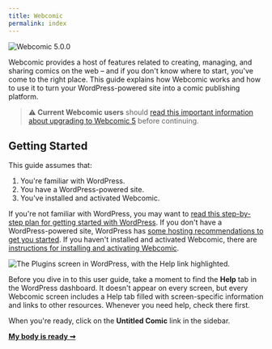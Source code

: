 ```yaml
---
title: Webcomic
permalink: index
---
```


![Webcomic 5.0.0][img-1]

Webcomic provides a host of features related to creating, managing, and sharing
comics on the web – and if you don't know where to start, you've come to the
right place. This guide explains how Webcomic works and how to use it to turn
your WordPress-powered site into a comic publishing platform.

> **⚠ Current Webcomic users** should [read this important information about
> upgrading to Webcomic 5](Upgrading-to-Webcomic-5) before continuing.

## Getting Started

This guide assumes that:

1. You're familiar with WordPress.
2. You have a WordPress-powered site.
3. You've installed and activated Webcomic.

If you're not familiar with WordPress, you may want to [read this step-by-step
plan for getting started with WordPress][url-1]. If you don't have a
WordPress-powered site, WordPress has [some hosting recommendations to get you
started][url-2]. If you haven't installed and activated Webcomic, there are
[instructions for installing and activating Webcomic][url-3].

![The Plugins screen in WordPress, with the Help link highlighted.][img-2]

Before you dive in to this user guide, take a moment to find the **Help** tab
in the WordPress dashboard. It doesn't appear on every screen, but every
Webcomic screen includes a Help tab filled with screen-specific information and
links to other resources. Whenever you need help, check there first.

When you're ready, click on the **Untitled Comic** link in the sidebar.

**[My body is ready ⇝](Welcome-to-Webcomic)**

[url-1]: https://codex.wordpress.org/New_To_WordPress_-_Where_to_Start
[url-2]: https://wordpress.org/hosting/
[url-3]: https://github.com/mgsisk/webcomic#Installation
[img-1]: srv/banner.png
[img-2]: srv/Home.png
